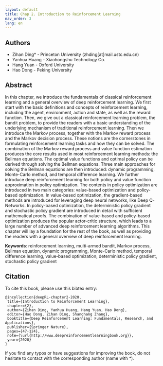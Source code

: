 ```yaml
---
layout: default
title: Chap 2. Introduction to Reinforcement Learning
nav_order: 3
lang: en
---
```


## Authors

- Zihan Ding* - Princeton University (zhding[at]mail.ustc.edu.cn)
- Yanhua Huang - Xiaohongshu Technology Co.
- Hang Yuan - Oxford University
- Hao Dong - Peking University 

## Abstract

In this chapter, we introduce the fundamentals of classical reinforcement learning and a general overview of deep reinforcement learning. We first start with the basic definitions and concepts of reinforcement learning, including the agent, environment, action and state, as well as the reward function. Then, we give out a classical reinforcement learning problem, the bandit problem, to provide the readers with a basic understanding of the underlying mechanism of traditional reinforcement learning. Then we introduce the Markov process, together with the Markov reward process and the Markov decision process. These notions are the cornerstones in formulating reinforcement learning tasks and how they can be solved. The combination of the Markov reward process and value function estimation produces the core results used in most reinforcement learning methods: the Bellman equations. The optimal value functions and optimal policy can be derived through solving the Bellman equations. Three main approaches for solving the Bellman equations are then introduced: dynamic programming, Monte-Carlo method, and temporal difference learning. We further introduce deep reinforcement learning for both policy and value function approximation in policy optimization. The contents in policy optimization are introduced in two main categories: value-based optimization and policy-based optimization. In value-based optimization, the gradient-based methods are introduced for leveraging deep neural networks, like Deep Q-Networks. In policy-based optimization, the deterministic policy gradient and stochastic policy gradient are introduced in detail with sufficient mathematical proofs. The combination of value-based and policy-based optimization produces the popular actor-critic structure, which leads to a large number of advanced deep reinforcement learning algorithms. This chapter will lay a foundation for the rest of the book, as well as providing the readers with a general overview of deep reinforcement learning. 

**Keywords**: reinforcement learning, multi-armed bandit, Markov process, Bellman equation, dynamic programming, Monte-Carlo method, temporal difference learning, value-based optimization, deterministic policy gradient, stochastic policy gradient

## Citation

To cite this book, please use this bibtex entry:

```
@incollection{deepRL-chapter2-2020,
 title={Introduction to Reinforcement Learning},
 chapter={2},
 author={Zihan Ding, Yanhua Huang, Hang Yuan, Hao Dong},
 editor={Hao Dong, Zihan Ding, Shanghang Zhang},
 booktitle={Deep Reinforcement Learning: Fundamentals, Research, and Applications},
 publisher={Springer Nature},
 pages={47-124},
 note={\url{http://www.deepreinforcementlearningbook.org}},
 year={2020}
}
```





If you find any typos or have suggestions for improving the book, do not hesitate to contact with the corresponding author (name with *).